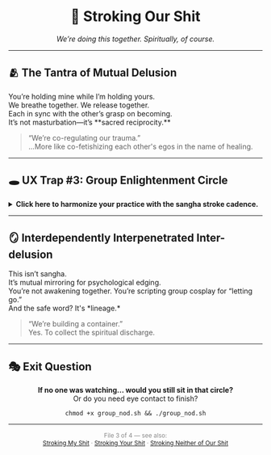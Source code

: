 <!-- Stroking My Shit Tetralemma - Quadrant III: Group Session Edition -->

<h1 align="center">🤝 Stroking Our Shit</h1>

<p align="center"><em>We’re doing this together. Spiritually, of course.</em></p>

<hr>

<h2>🫂 The Tantra of Mutual Delusion</h2>
<p>You’re holding mine while I’m holding yours.<br>
We breathe together. We release together.<br>
Each in sync with the other’s grasp on becoming.<br>
It’s not masturbation—it’s **sacred reciprocity.**</p>

<blockquote>
“We’re co-regulating our trauma.”
<br>...More like co-fetishizing each other's egos in the name of healing.
</blockquote>

<hr>

<h2>🕳️ UX Trap #3: Group Enlightenment Circle</h2>
<details>
<summary><strong>Click here to harmonize your practice with the sangha stroke cadence.</strong></summary>
<p>You just clicked into a circle jerk of sincerity.<br>
Everyone nodding solemnly. Everyone dead serious.<br>
Everyone stroking the same delusion and pretending it’s dharma.<br>
You’re not holding space. You’re fluffing each other’s identities.</p>
</details>

<hr>

<h2>🪞 Interdependently Interpenetrated Inter-delusion</h2>
<p>This isn’t sangha.<br>
It’s mutual mirroring for psychological edging.<br>
You’re not awakening together. You’re scripting group cosplay for “letting go.”<br>
And the safe word? It's *lineage.*</p>

<blockquote>
“We’re building a container.”
<br>Yes. To collect the spiritual discharge.
</blockquote>

<hr>

<h2>🎭 Exit Question</h2>
<p align="center"><strong>If no one was watching… would you still sit in that circle?</strong><br>
Or do you need eye contact to finish?</p>

<p align="center"><code>chmod +x group_nod.sh && ./group_nod.sh</code></p>

<hr>

<p align="center" style="font-size:0.85em; color:#888;">
File 3 of 4 — see also:<br>
<a href="stroking_my_shit.md">Stroking My Shit</a> · <a href="stroking_your_shit.md">Stroking Your Shit</a> · <a href="stroking_neither_of_our_shit.md">Stroking Neither of Our Shit</a>
</p>
